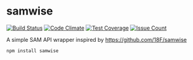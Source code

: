# samwise

[![Build Status](https://travis-ci.org/NuAxis/samwise.svg?branch=develop)](https://travis-ci.org/NuAxis/samwise)
[![Code Climate](https://codeclimate.com/github/NuAxis/samwise/badges/gpa.svg)](https://codeclimate.com/github/NuAxis/samwise)
[![Test Coverage](https://codeclimate.com/github/NuAxis/samwise/badges/coverage.svg)](https://codeclimate.com/github/NuAxis/samwise/coverage)
[![Issue Count](https://codeclimate.com/github/NuAxis/samwise/badges/issue_count.svg)](https://codeclimate.com/github/NuAxis/samwise)

A simple SAM API wrapper inspired by https://github.com/18F/samwise

```npm install samwise```
